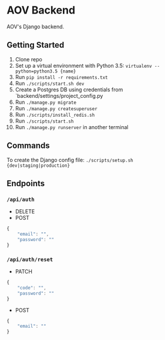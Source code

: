 # AOV Backend
AOV's Django backend.

## Getting Started
1. Clone repo
2. Set up a virtual environment with Python 3.5: `virtualenv --python=python3.5 {name}`
3. Run `pip install -r requirements.txt`
4. Run `./scripts/start.sh dev`
5. Create a Postgres DB using credentials from `backend/settings/project_config.py
6. Run `./manage.py migrate`
7. Run `./manage.py createsuperuser`
8. Run `./scripts/install_redis.sh`
9. Run `./scripts/start.sh`
10. Run `./manage.py runserver` in another terminal

## Commands
To create the Django config file: `./scripts/setup.sh {dev|staging|production}`

## Endpoints
### `/api/auth`
* DELETE
* POST 
```javascript
{
    "email": "",
    "password": ""
}
````

### `/api/auth/reset`
* PATCH
```javascript
{
    "code": "",
    "password": ""
}
```
* POST
```javascript
{
    "email": ""
}
```